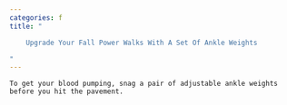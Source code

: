 ```yaml
---
categories: f
title: "

    Upgrade Your Fall Power Walks With A Set Of Ankle Weights

"
---
```



    To get your blood pumping, snag a pair of adjustable ankle weights before you hit the pavement.


